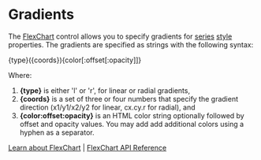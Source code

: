 Gradients
================

The [FlexChart](https://www.grapecity.com/wijmo/api/classes/wijmo_chart.flexchart.html) control allows you to specify gradients for [series](https://www.grapecity.com/wijmo/api/classes/wijmo_chart.series.html) [style](https://www.grapecity.com/wijmo/api/classes/wijmo_chart.series.html#style) properties. The gradients are specified as strings with the following syntax:

{type}({coords}){color\[:offset\[:opacity\]\]}

Where:

1.  **{type}** is either 'l' or 'r', for linear or radial gradients,
2.  **{coords}** is a set of three or four numbers that specify the gradient direction (x1/y1/x2/y2 for linear, cx.cy.r for radial), and
3.  **{color:offset:opacity}** is an HTML color string optionally followed by offset and opacity values. You may add add additional colors using a hyphen as a separator.

[Learn about FlexChart](https://www.grapecity.com/wijmo-flexchart) | [FlexChart API Reference](https://www.grapecity.com/wijmo/api/classes/wijmo_chart.flexchart.html)